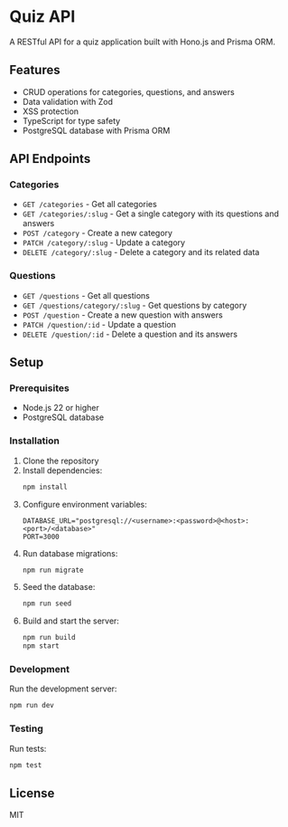 # Quiz API

A RESTful API for a quiz application built with Hono.js and Prisma ORM.

## Features

- CRUD operations for categories, questions, and answers
- Data validation with Zod
- XSS protection
- TypeScript for type safety
- PostgreSQL database with Prisma ORM

## API Endpoints

### Categories

- `GET /categories` - Get all categories
- `GET /categories/:slug` - Get a single category with its questions and answers
- `POST /category` - Create a new category
- `PATCH /category/:slug` - Update a category
- `DELETE /category/:slug` - Delete a category and its related data

### Questions

- `GET /questions` - Get all questions
- `GET /questions/category/:slug` - Get questions by category
- `POST /question` - Create a new question with answers
- `PATCH /question/:id` - Update a question
- `DELETE /question/:id` - Delete a question and its answers

## Setup

### Prerequisites

- Node.js 22 or higher
- PostgreSQL database

### Installation

1. Clone the repository
2. Install dependencies:
   ```bash
   npm install
   ```
3. Configure environment variables:
   ```
   DATABASE_URL="postgresql://<username>:<password>@<host>:<port>/<database>"
   PORT=3000
   ```
4. Run database migrations:
   ```bash
   npm run migrate
   ```
5. Seed the database:
   ```bash
   npm run seed
   ```
6. Build and start the server:
   ```bash
   npm run build
   npm start
   ```

### Development

Run the development server:
```bash
npm run dev
```

### Testing

Run tests:
```bash
npm test
```

## License

MIT
